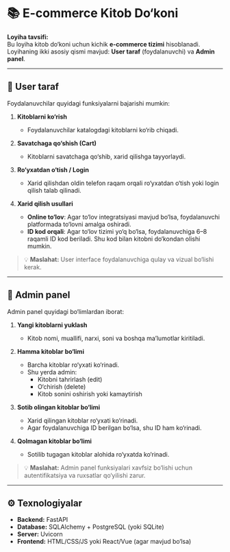 # 📚 E-commerce Kitob Do‘koni

**Loyiha tavsifi:**  
Bu loyiha kitob do‘koni uchun kichik **e-commerce tizimi** hisoblanadi. Loyihaning ikki asosiy qismi mavjud: **User taraf** (foydalanuvchi) va **Admin panel**.  

---

## 🔹 User taraf

Foydalanuvchilar quyidagi funksiyalarni bajarishi mumkin:  

1. **Kitoblarni ko‘rish**  
   - Foydalanuvchilar katalogdagi kitoblarni ko‘rib chiqadi.  

2. **Savatchaga qo‘shish (Cart)**  
   - Kitoblarni savatchaga qo‘shib, xarid qilishga tayyorlaydi.  

3. **Ro‘yxatdan o‘tish / Login**  
   - Xarid qilishdan oldin telefon raqam orqali ro‘yxatdan o‘tish yoki login qilish talab qilinadi.  

4. **Xarid qilish usullari**  
   - **Online to‘lov**: Agar to‘lov integratsiyasi mavjud bo‘lsa, foydalanuvchi platformada to‘lovni amalga oshiradi.  
   - **ID kod orqali**: Agar to‘lov tizimi yo‘q bo‘lsa, foydalanuvchiga 6–8 raqamli ID kod beriladi. Shu kod bilan kitobni do‘kondan olishi mumkin.  

> 💡 **Maslahat:** User interface foydalanuvchiga qulay va vizual bo‘lishi kerak.  

---

## 🔹 Admin panel

Admin panel quyidagi bo‘limlardan iborat:  

1. **Yangi kitoblarni yuklash**  
   - Kitob nomi, muallifi, narxi, soni va boshqa ma’lumotlar kiritiladi.  

2. **Hamma kitoblar bo‘limi**  
   - Barcha kitoblar ro‘yxati ko‘rinadi.  
   - Shu yerda admin:  
     - Kitobni tahrirlash (edit)  
     - O‘chirish (delete)  
     - Kitob sonini oshirish yoki kamaytirish  

3. **Sotib olingan kitoblar bo‘limi**  
   - Xarid qilingan kitoblar ro‘yxati ko‘rinadi.  
   - Agar foydalanuvchiga ID berilgan bo‘lsa, shu ID ham ko‘rinadi.  

4. **Qolmagan kitoblar bo‘limi**  
   - Sotilib tugagan kitoblar alohida ro‘yxatda ko‘rinadi.  

> 💡 **Maslahat:** Admin panel funksiyalari xavfsiz bo‘lishi uchun autentifikatsiya va ruxsatlar qo‘yilishi zarur.  

---

## ⚙️ Texnologiyalar

- **Backend:** FastAPI  
- **Database:** SQLAlchemy + PostgreSQL (yoki SQLite)  
- **Server:** Uvicorn  
- **Frontend:** HTML/CSS/JS yoki React/Vue (agar mavjud bo‘lsa) 